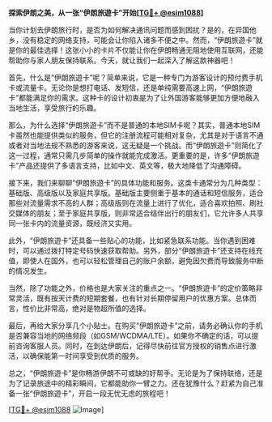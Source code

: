 **探索伊朗之美，从一张“伊朗旅遊卡”开始[[TG💪+ @esim1088](https://t.me/s/esim1088)]**

当你计划去伊朗旅行时，是否为如何解决通讯问题而感到困扰？是的，在异国他乡，没有稳定的网络支持，可能会让你陷入诸多不便之中。然而，“伊朗旅遊卡”就是你的最佳选择！这张小小的卡片不仅能让你在伊朗畅通无阻地使用互联网，还能帮助你与家人朋友保持联系。今天，就让我们一起深入了解这款神器吧！

首先，什么是“伊朗旅遊卡”呢？简单来说，它是一种专门为游客设计的预付费手机卡或流量卡。无论你是想打电话、发短信，还是单纯需要高速上网，“伊朗旅遊卡”都能满足你的需求。这种卡的设计初衷是为了让外国游客能够更加方便地融入当地生活，享受旅行的乐趣。

那么，为什么选择“伊朗旅遊卡”而不是普通的本地SIM卡呢？其实，普通本地SIM卡虽然也能提供类似的服务，但它的注册流程可能相对复杂，尤其是对于语言不通或者对当地法规不熟悉的游客来说，这无疑是一个挑战。而“伊朗旅遊卡”则简化了这一过程，通常只需几步简单的操作就能完成激活。更重要的是，许多“伊朗旅遊卡”产品还提供了多语言支持，比如中文、英文等，极大地降低了沟通障碍。

接下来，我们来聊聊“伊朗旅遊卡”的具体功能和服务。这类卡通常分为几种类型：基础版、高级版以及家庭共享版。基础版主要侧重于基本的通话和短信服务，适合那些对流量需求不高的人群；高级版则在流量上进行了优化，适合喜欢拍照、刷社交媒体的朋友；至于家庭共享版，则非常适合结伴出行的朋友们，它允许多人共享同一张卡内的流量资源，既经济又实用。

此外，“伊朗旅遊卡”还具备一些贴心的功能，比如紧急联系功能。当你遇到困难时，可以通过拨打特定号码快速获取帮助。另外，部分“伊朗旅遊卡”还支持在线充值，即使人在国外，也可以轻松管理自己的账户余额，避免因欠费而导致服务中断的情况发生。

当然，除了功能之外，价格也是大家关注的重点之一。“伊朗旅遊卡”的定价策略非常灵活，既有按天计费的短期套餐，也有针对长期停留用户的优惠方案。总体而言，性价比非常高，绝对是物超所值的选择。

最后，再给大家分享几个小贴士。在购买“伊朗旅遊卡”之前，请务必确认你的手机是否兼容当地的网络频段（如GSM/WCDMA/LTE）。如果你不确定的话，可以提前咨询客服人员。同时，在到达伊朗后，记得尽快前往官方授权的销售点进行激活，以确保能第一时间享受到优质的服务。

总之，“伊朗旅遊卡”是你畅游伊朗不可或缺的好帮手。无论是为了保持联络，还是为了记录旅途中的精彩瞬间，它都能助你一臂之力。还在犹豫什么？赶紧为自己准备一张“伊朗旅遊卡”，开启一段无忧无虑的旅程吧！

[[TG💪+ @esim1088](https://t.me/s/esim1088) ![Image](https://i.postimg.cc/4NQfJmqS/Snipaste-2025-05-13-00-14-12.png)]